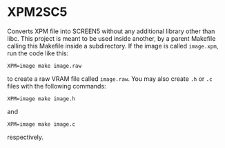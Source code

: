 # XPM2SC5

Converts XPM file into SCREEN5 without any additional library other than libc. This project is meant to be used inside another, by a parent Makefile calling this Makefile inside a subdirectory. If the image is called `image.xpm`, run the code like this:

```
XPM=image make image.raw
```
to create a raw VRAM file called `image.raw`. You may also create `.h` or `.c` files with the following commands:
```
XPM=image make image.h
```
and
```
XPM=image make image.c
```
respectively.
